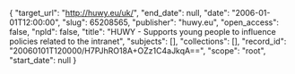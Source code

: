 {
  "target_url": "http://huwy.eu/uk/", 
  "end_date": null, 
  "date": "2006-01-01T12:00:00", 
  "slug": 65208565, 
  "publisher": "huwy.eu", 
  "open_access": false, 
  "npld": false, 
  "title": "HUWY - Supports young people to influence policies related to the intranet", 
  "subjects": [], 
  "collections": [], 
  "record_id": "20060101T120000/H7PJhRO18A+OZz1C4aJkqA==", 
  "scope": "root", 
  "start_date": null
}

